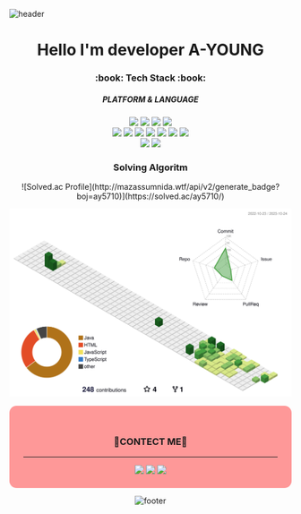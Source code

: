 ![header](https://capsule-render.vercel.app/api?type=waving&color=timeAuto&height=200&section=header&text=YOUNG-NIM&fontSize=70)

<div align="center">
    
<h1>Hello I'm developer A-YOUNG</h1>

<h3> :book: Tech Stack :book: </h3>
<h5>PLATFORM & LANGUAGE</h5>
<div>
<img src="https://img.shields.io/badge/JAVA-green?style=flat&logo=JAVA&logoColor=white"/>
<img src="https://img.shields.io/badge/SpringLegacy-6DB33F?style=flat&logo=spring&logoColor=white"/>
<img src="https://img.shields.io/badge/SpringBoot-6DB33F?style=flat&logo=springboot&logoColor=white"/>
<img src="https://img.shields.io/badge/ECLIPSE-2C2255?style=flat&logo=ECLIPSE&logoColor=white"/>
</div>
<div>
<img src="https://img.shields.io/badge/HTML5-E34F26?style=flat&logo=HTML5&logoColor=white"/>
<img src="https://img.shields.io/badge/CSS3-1572B6?style=flat&logo=CSS3&logoColor=white"/>
<img src="https://img.shields.io/badge/BOOTSTRAP-7952B3?style=flat&logo=BOOTSTRAP&logoColor=white"/>
<img src="https://img.shields.io/badge/REACT-61DAFB?style=flat&logo=REACT&logoColor=white"/>
<img src="https://img.shields.io/badge/NODE-339933?style=flat&logo=NODE.js&logoColor=white"/>
<img src="https://img.shields.io/badge/NEXT-000000?style=flat&logo=Next.js&logoColor=white"/>
<img src="https://img.shields.io/badge/JAVASCRIPT-F7DF1E?style=flat&logo=JAVASCRIPT&logoColor=white"/>
</div>
<div>
<img src="https://img.shields.io/badge/MySQL-4479A1?style=flat&logo=MySQL&logoColor=white"/>
<img src="https://img.shields.io/badge/ORACLE-F80000?style=flat&logo=ORACLE&logoColor=white"/>
</div>

<div>
<h3>Solving Algoritm</h3>
![Solved.ac Profile](http://mazassumnida.wtf/api/v2/generate_badge?boj=ay5710)](https://solved.ac/ay5710/)

![](./profile-3d-contrib/profile-green-animate.svg)
</div>

<div style="background: rgba(255, 0, 0, 0.4); border-radius: 0.8rem; padding-top: 2rem; padding-bottom: 0.5rem">
<h3>📱CONTECT ME📱</h3>
<hr style="width: 90%;"/>

<a href="https://dramatic-specialist-5fe.notion.site/Developer-5ed4f582ef5f445c86cd50e2f94ef158?pvs=4"><img src="https://img.shields.io/badge/Notion-000000?style=flat&logo=notion&logoColor=white"/></a>
<a href="https://coding-mukk.tistory.com/"><img src="https://img.shields.io/badge/TStory-orange?style=flat&logo=blog&logoColor=white"/></a>
<a href="mailto:ay57105710@gmail.com"><img src="https://img.shields.io/badge/GMAIL-F80000?style=flat&logo=GMAIL&logoColor=white"/></a>
</div>


![footer](https://capsule-render.vercel.app/api?type=waving&color=timeAuto&height=200&section=footer&fontSize=70)
